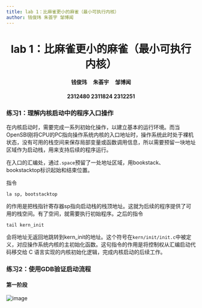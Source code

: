 ```yaml
---
title: lab 1：比麻雀更小的麻雀（最小可执行内核）
author: 钱俊玮 朱荟宇 邹博闻
---
```

# <center>lab 1：比麻雀更小的麻雀（最小可执行内核）</center>

#### <center> 钱俊玮&nbsp;&nbsp;&nbsp;&nbsp;&nbsp;朱荟宇&nbsp;&nbsp;&nbsp;&nbsp;&nbsp;邹博闻 </center>
#### <center> 2312480&nbsp;2311824&nbsp;2312251 </center>



### 练习1：理解内核启动中的程序入口操作

在内核启动时，需要完成一系列初始化操作，以建立基本的运行环境。而当OpenSBI刚将CPU的PC指向操作系统内核的入口地址时，操作系统此时处于裸机状态，没有可用的栈空间来保存局部变量或函数调用信息，所以需要预留一块地址区域作为启动栈，用来支持后续的程序运行。

在入口的汇编处，通过`.space`预留了一处地址区域，用bookstack、bookstacktop标识起始和结束位置。

指令
```asm=
la sp, bootstacktop
```
的作用是把栈指针寄存器sp指向启动栈的栈顶地址。这就为后续的程序提供了可用的栈空间。有了空间，就需要执行初始程序。之后的指令
```asm=
tail kern_init
```
会将地址无返回地跳转到kern_init的地址。这个符号在`kern/init/init.c`中被定义，对应操作系统内核的主初始化函数。这句指令的作用是将控制权从汇编启动代码移交给 C 语言实现的内核初始化逻辑，完成内核启动的后续工作。

### 练习2：使用GDB验证启动流程

#### 第一阶段

![image](/imgs/test.png)
